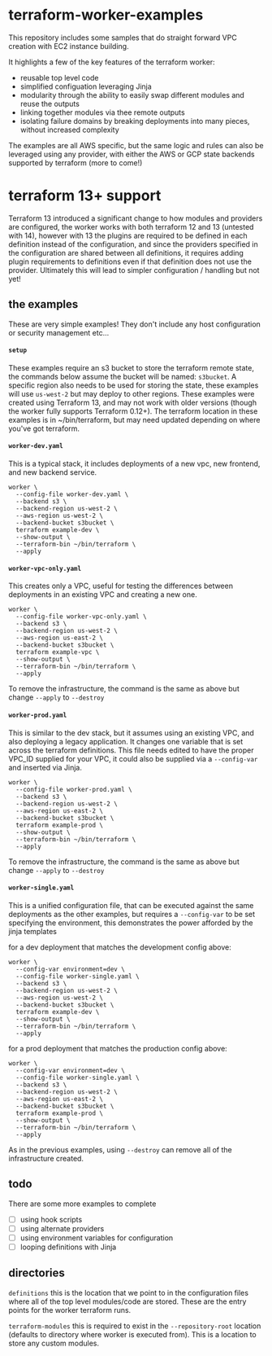 # terraform-worker-examples
This repository includes some samples that do straight forward VPC creation with EC2 instance building.

It highlights a few of the key features of the terraform worker:
- reusable top level code
- simplified configuation leveraging Jinja
- modularity through the ability to easily swap different modules and reuse the outputs
- linking together modules via thee remote outputs
- isolating failure domains by breaking deployments into many pieces, without increased complexity

The examples are all AWS specific, but the same logic and rules can also be leveraged using any provider, with either the AWS or GCP state backends supported by terraform (more to come!)

# terraform 13+ support
Terraform 13 introduced a significant change to how modules and providers are configured, the worker works with both terraform 12 and 13 (untested with 14), however with 13 the plugins are required to be defined in each definition instead of the configuration, and since the providers specified in the configuration are shared between all definitions, it requires adding plugin requirements to definitions even if that definition does not use the provider. Ultimately this will lead to simpler configuration / handling but not yet!

## the examples
These are very simple examples! They don't include any host configuration or security management etc...

#### `setup`

These examples require an s3 bucket to store the terraform remote state, the commands below assume the bucket will be named: `s3bucket`. A specific region also needs to be used for storing the state, these examples will use `us-west-2` but may deploy to other regions. These examples were created using Terraform 13, and may not work with older versions (though the worker fully supports Terraform 0.12+). The terraform location in these examples is in ~/bin/terraform, but may need updated depending on where you've got terraform.

#### `worker-dev.yaml`

This is a typical stack, it includes deployments of a new vpc, new frontend, and new backend service.

```
worker \
  --config-file worker-dev.yaml \
  --backend s3 \
  --backend-region us-west-2 \
  --aws-region us-west-2 \
  --backend-bucket s3bucket \
  terraform example-dev \
  --show-output \
  --terraform-bin ~/bin/terraform \
  --apply
```

#### `worker-vpc-only.yaml`

This creates only a VPC, useful for testing the differences between deployments in an existing VPC and creating a new one.

```
worker \
  --config-file worker-vpc-only.yaml \
  --backend s3 \
  --backend-region us-west-2 \
  --aws-region us-east-2 \
  --backend-bucket s3bucket \
  terraform example-vpc \
  --show-output \
  --terraform-bin ~/bin/terraform \
  --apply
```

To remove the infrastructure, the command is the same as above but change `--apply` to `--destroy`


#### `worker-prod.yaml`

This is similar to the dev stack, but it assumes using an existing VPC, and also deploying a legacy application. It changes one variable that is set across the terraform definitions. This file needs edited to have the proper VPC_ID supplied for your VPC, it could also be supplied via a `--config-var` and inserted via Jinja.

```
worker \
  --config-file worker-prod.yaml \
  --backend s3 \
  --backend-region us-west-2 \
  --aws-region us-east-2 \
  --backend-bucket s3bucket \
  terraform example-prod \
  --show-output \
  --terraform-bin ~/bin/terraform \
  --apply
```

To remove the infrastructure, the command is the same as above but change `--apply` to `--destroy`

#### `worker-single.yaml`

This is a unified configuration file, that can be executed against the same deployments as the other examples, but requires a `--config-var` to be set specifying the environment, this demonstrates the power afforded by the jinja templates

for a dev deployment that matches the development config above:
```
worker \
  --config-var environment=dev \
  --config-file worker-single.yaml \
  --backend s3 \
  --backend-region us-west-2 \
  --aws-region us-west-2 \
  --backend-bucket s3bucket \
  terraform example-dev \
  --show-output \
  --terraform-bin ~/bin/terraform \
  --apply
```

for a prod deployment that matches the production config above:
```
worker \
  --config-var environment=dev \
  --config-file worker-single.yaml \
  --backend s3 \
  --backend-region us-west-2 \
  --aws-region us-east-2 \
  --backend-bucket s3bucket \
  terraform example-prod \
  --show-output \
  --terraform-bin ~/bin/terraform \
  --apply
```

As in the previous examples, using `--destroy` can remove all of the infrastructure created.
## todo

There are some more examples to complete
- [ ] using hook scripts
- [ ] using alternate providers
- [ ] using environment variables for configuration
- [ ] looping definitions with Jinja

## directories
`definitions` this is the location that we point to in the configuration files where all of the top level modules/code are stored. These are the entry points for the worker terraform runs.

`terraform-modules` this is required to exist in the `--repository-root` location (defaults to directory where worker is executed from). This is a location to store any custom modules.
